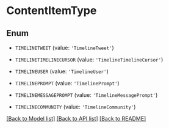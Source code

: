 # ContentItemType


## Enum

* `TIMELINETWEET` (value: `'TimelineTweet'`)

* `TIMELINETIMELINECURSOR` (value: `'TimelineTimelineCursor'`)

* `TIMELINEUSER` (value: `'TimelineUser'`)

* `TIMELINEPROMPT` (value: `'TimelinePrompt'`)

* `TIMELINEMESSAGEPROMPT` (value: `'TimelineMessagePrompt'`)

* `TIMELINECOMMUNITY` (value: `'TimelineCommunity'`)

[[Back to Model list]](../README.md#documentation-for-models) [[Back to API list]](../README.md#documentation-for-api-endpoints) [[Back to README]](../README.md)


